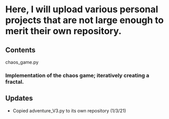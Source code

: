 # Here, I will upload various personal projects that are not large enough to merit their own repository.

## Contents
chaos_game.py
### Implementation of the chaos game; iteratively creating a fractal.










## Updates
- Copied adventure_V3.py to its own repository (1/3/21)
